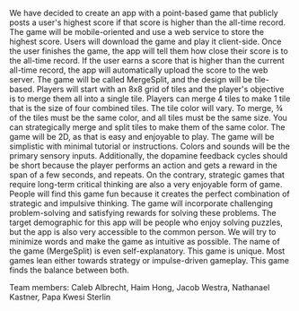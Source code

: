 We have decided to create an app with a point-based game that publicly posts a user's highest score if that score is higher than the all-time record. The game will be mobile-oriented and use a web service to store the highest score. Users will download the game and play it client-side. Once the user finishes the game, the app will tell them how close their score is to the all-time record. If the user earns a score that is higher than the current all-time record, the app will automatically upload the score to the web server.
The game will be called MergeSplit, and the design will be tile-based. Players will start with an 8x8 grid of tiles and the player's objective is to merge them all into a single tile. Players can merge 4 tiles to make 1 tile that is the size of four combined tiles. The tile color will vary. To merge, ¾ of the tiles must be the same color, and all tiles must be the same size. You can strategically merge and split tiles to make them of the same color.
The game will be 2D, as that is easy and enjoyable to play. The game will be simplistic with minimal tutorial or instructions. Colors and sounds will be the primary sensory inputs. Additionally, the dopamine feedback cycles should be short because the player performs an action and gets a reward in the span of a few seconds, and repeats. On the contrary, strategic games that require long-term critical thinking are also a very enjoyable form of game. 
People will find this game fun because it creates the perfect combination of strategic and impulsive thinking. The game will incorporate challenging problem-solving and satisfying rewards for solving these problems.
The target demographic for this app will be people who enjoy solving puzzles, but the app is also very accessible to the common person. We will try to minimize words and make the game as intuitive as possible. The name of the game (MergeSplit) is even self-explanatory.
This game is unique. Most games lean either towards strategy or impulse-driven gameplay. This game finds the balance between both.


Team members: Caleb Albrecht, Haim Hong, Jacob Westra, Nathanael Kastner, Papa Kwesi Sterlin
